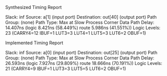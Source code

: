 Synthesized Timing Report

Slack:                    inf
  Source:                 a[1]
                            (input port)
  Destination:            out[40]
                            (output port)
  Path Group:             (none)
  Path Type:              Max at Slow Process Corner
  Data Path Delay:        14.407ns  (logic 8.421ns (58.449%)  route 5.986ns (41.551%))
  Logic Levels:           23  (CARRY4=12 IBUF=1 LUT3=3 LUT4=1 LUT5=3 LUT6=2 OBUF=1)

Implemented Timing Report

Slack:                    inf
  Source:                 a[0]
                            (input port)
  Destination:            out[25]
                            (output port)
  Path Group:             (none)
  Path Type:              Max at Slow Process Corner
  Data Path Delay:        26.593ns  (logic 7.927ns (29.809%)  route 18.666ns (70.191%))
  Logic Levels:           21  (CARRY4=9 IBUF=1 LUT3=3 LUT5=5 LUT6=2 OBUF=1)
